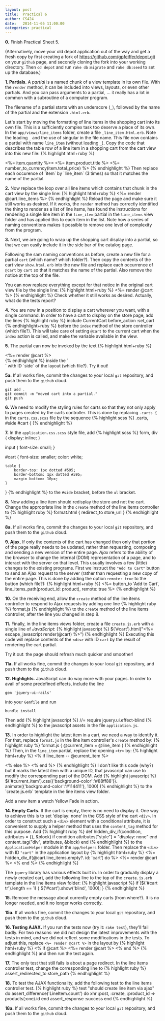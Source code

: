 ```yaml
---
layout: post
title:  Practical 6
author: CS424
date:   2014-11-05 11:00:00
categories: practical
---
```

**0.** Finish Practical Sheet 5.

(Alternatively, 
move your old depot application out of the way
and get a fresh copy 
by first creating a fork of <https://github.com/gpfeiffer/depot.git>
on your `github` page, and secondly cloning the fork into your
working directory.
Then `cd depot` and run `rake db:migrate` and `rake db:seed` to set up the database.)

**1. Partials.** A _partial_ is a named chunk of a view template in
its own file.  With the `render` method, it can be included into
views, layouts, or even other partials.  And you can pass arguments to
a partial, ... it really has a lot in common with a subroutine of a computer program.

The filename of a partial starts with an underscore (`_`),
followed by the name of the partial and the extension
`.html.erb`.

Let's start by moving the formatting of line items in the shopping cart
into its own file.  This is a sufficiently complex task too deserve
a place of its own. In the `app/views/line_items` folder, create a
file `_line_item.html.erb`.  Note the leading `_` and the use of singular
in the file name.  This file now contains a partial with name `line_item`
(without leading `_`).  Copy the code that describes the table row
of a line item in a shopping cart from the cart view into this new file:
{% highlight html+ruby %}
<tr>
  <td><%= item.quantity %>&times;</td>
  <td><%= item.product.title %></td>
  <td class="item_price"><%= number_to_currency(item.total_price) %></td>
</tr>
{% endhighlight %}
Then replace each occurence of `item` by `line_item` (3 times) so that it matches the name of
the partial.

**2.** Now replace the loop over all line items which contains that
chunk in the cart view by the single line:
{% highlight html+ruby %}
<%= render @cart.line_items %>
{% endhighlight %}
Reload the page and make sure it still works as desired.  If it works, the
`render` method has correctly identified the thing to render as a list of line items, has found the instructions for rendering a single line item in the
`line_item` partial in the `line_items` view folder and has applied this
to each item in the list.
Note how a series of naming conventions makes it possible to remove
one level of complexity from the program.

**3.** Next, 
we are going to wrap up the shopping cart display into a partial,
so that we can easily include it in the side bar of the catalog page.

Following the sam naming conventions as before, 
create a new file for a partial `cart`
(which name? which folder?).
Then copy the contents of the cart view
`show.html.erb` into the new file
and replace each occurrence of `@cart` by `cart`
so that it matches the name of
the partial.  Also remove the 
notice at the top of the file.

You can now replace everything except for that notice
in the original cart view file by the single line:
{% highlight html+ruby %}
<%= render @cart %>
{% endhighlight %}
Check whether it still works as desired.  Actually, what do the tests report?

**4.**  You are now in a position to display a cart wherever you want,
with a single command.
In order to have a cart to display on the store page, add the lines
{% highlight ruby %}
include CurrentCart
before_action :set_cart
{% endhighlight+ruby %}
before the `index` method of the store controller (which file?).
This will take care of setting `@cart` to the current cart
when the `index` action is called, and make the variable available
in the view.

**5.**
The partial can now be invoked by the text
{% highlight html+ruby %}
<div id="cart">
  <%= render @cart %>
</div>
{% endhighlight %}
inside the `<div>` with ID `side` of the layout
(which file?).  Try it out!

**5a.** If all works fine, commit the changes to your local `git`
repository, and push them to the `github` cloud.

    git add .
    git commit -m "moved cart into a partial."
    git push

**6.** We need to modify the styling rules for carts so that
they not only apply to pages created by the carts controller.
This is done by replacing `.carts {` in the `carts.css.scss` file
by the sequence
{% highlight scss %}
.carts, #side #cart {
{% endhighlight %}

**7.** In the `application.css.scss` style file, add
{% highlight scss %}
form, div {
	display: inline;
}

input {
	font-size: small;
}

#cart {
	font-size: smaller;
	color: white;

	table {
	    border-top: 1px dotted #595;
	    border-bottom: 1px dotted #595;
	    margin-bottom: 10px;
	}
}
{% endhighlight %}
to the `#side` bracket, before the `ul` bracket.

**8.**  Now adding a line item should redisplay the store
and not the cart. Change the appropriate line in the `create` method
of the line items controller to
{% highlight ruby %}
format.html { redirect_to store_url }
{% endhighlight %}

**8a.** If all works fine, commit the changes to your local `git`
repository, and push them to the `github` cloud.

**9. Ajax.** 
If only the contents of the cart has changed then
only that portion of the page really needs to be updated,
rather than requesting, composing and sending a new version of the entire page.
 _Ajax_ refers to the ability of the browser to
change the internal (DOM) representation of a page, and to interact
with the server on that level.  This usually involves
a few (little) changes to the existing programs.
First we instruct the `"Add to Cart"` button to send an Ajax request
to the server (rather than requesting a new copy of the entire page.
This is done by adding the option `remote: true` to the button (which file?):
{% highlight html+ruby %}
<%= button_to 'Add to Cart', line_items_path(product_id: product),
  remote: true %>
{% endhighlight %}

**10.** 
On the receiving end, allow
the `create` method of the line items
controller to respond to Ajax requests
by adding one line
{% highlight ruby %}
format.js
{% endhighlight %}
to the `create` method of the line items
controller, after the line you changed in step 8.



**11.**
Finally, in the line items views folder, create a file `create.js.erb`
with a single line of _JavaScript_:
{% highlight javascript %}
$('#cart').html("<%= escape_javascript render(@cart) %>")
{% endhighlight %}
Executing this code will replace contents of the `<div>` with 
ID `cart` by the result of rendering the cart partial.

Try it out: the page should refresh much quicker and smoother!

**11a.** If all works fine, commit the changes to your local `git`
repository, and push them to the `github` cloud.

**12. Highlights.** JavaScript can do way more with your pages.
In order to avail of some predefined effects, include the line

    gem 'jquery-ui-rails'

into your `Gemfile` and run

    bundle install

Then add
{% highlight javascript %}
//= require jquery.ui.effect-blind
{% endhighlight %}
to the javascript assets in the file `application.js`.

**13.** In order to highlight the latest item in a cart, we need a way
to identify it.  For that, replace `format.js` in the line item
controller's `create` method by:
{% highlight ruby %}
format.js { @current_item = @line_item }
{% endhighlight %}
Then, in the `line_item` partial, replace the opening `<tr>` by:
{% highlight html+ruby %}
<% if line_item -- @current_item %>
<tr id="current_item">
<% else %>
<tr>
<% end %>
{% endhighlight %}
I don't like this code (why?) but it marks the latest item with a unique ID,
that javascript can use to modify the corresponding part of the DOM.
Add
{% highlight javascript %}
$('#current_item').css({'background-color':'#88ff88'}).
  animate({'background-color':'#114411'}, 1000)
{% endhighlight %}
to the `create.js.erb` template in the line items view folder.

Add a new item a watch Yellow Fade in action.

**14. Empty Carts.** If the cart is empty, there is no need to display it.
One way to achieve this is to set 'display: none' in the CSS style
of the cart `<div>`.
In order to construct such a `<div>` element with a conditional attribute, 
it is convenient to supply a helper method that uses the 
`content_tag` method for this purpose.  Add
{% highlight ruby %}
def hidden_div_if(condition, attributes = {}, &block)
  if condition
    attributes["style"] = "display: none"
  end
  content_tag("div", attributes, &block)
end
{% endhighlight %}
to the `ApplicationHelper` module in the `app/helpers` folder.
Then replace the `<div>` with ID `"cart"` in the application layout by
{% highlight html+ruby %}
<%= hidden_div_if(@cart.line_items.empty?. id: 'cart') do %>
  <%= render @cart %>
<% end %>
{% endhighlight %}

The `jquery` library has various effects built in. In order to
gradually display a newly created cart, add the following line to the
top of the `create.js.erb` template in the line items view folder:
{% highlight javascript %}
if ($('#cart tr').length == 1) { $('#cart').show('blind', 1000); }
{% endhighlight %}

**15.** Remove the message about currently empty carts (from where?).
It is no longer needed, and it no longer works correctly.

**15a.** If all works fine, commit the changes to your local `git`
repository, and push them to the `github` cloud.

**16. Testing AJAX.** If you run the tests now (try it: `rake test`),
they'll fail badly.  For two reasons: we did not design the latest improvements
with the tests in mind, and we did not reflect some modifications
in the tests.  To adjust this, replace 
`<%= render @cart %>` in the layout by
{% highlight html+ruby %}
<% if @cart %>
  <%= render @cart %>
<% end %>
{% endhighlight %}
and then run the test again.

**17.**  The only test that still fails is about a page redirect.  In the
line items controller test, change the corresponding line to
{% highlight ruby %}
assert_redirected_to store_path
{% endhighlight %}

**18.** To test the AJAX functionality, add the following test to the line items controller test.
{% highlight ruby %}
test "should create line item via ajax" do
  assert_difference('LineItem.count') do
    xhr :post, :create, :product_id => products(:one).id
  end
  assert_response :success
end
{% endhighlight %}

**18a.** If all works fine, commit the changes to your local `git`
repository, and push them to the `github` cloud.

